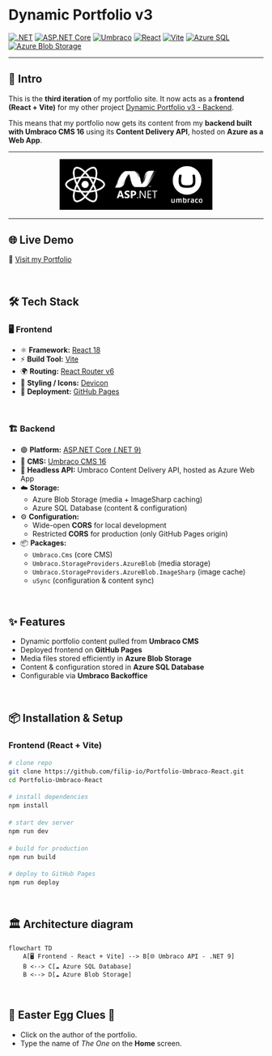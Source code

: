 # ​​Dynamic Portfolio v3

<!-- Badges -->

[![.NET](https://img.shields.io/badge/.NET-9.0-512BD4?logo=dotnet&logoColor=white)](https://dotnet.microsoft.com/)
[![ASP.NET Core](https://img.shields.io/badge/ASP.NET%20Core-9.0-5C2D91?logo=dotnet&logoColor=white)](https://learn.microsoft.com/en-us/aspnet/core)
[![Umbraco](https://img.shields.io/badge/Umbraco%20CMS-16-blue?logo=umbraco&logoColor=white)](https://umbraco.com/)
[![React](https://img.shields.io/badge/React-18-61DAFB?logo=react&logoColor=black)](https://react.dev/)
[![Vite](https://img.shields.io/badge/Vite-5.2-646CFF?logo=vite&logoColor=white)](https://vitejs.dev/)
[![Azure SQL](https://img.shields.io/badge/Azure%20SQL-Database-0078D4?logo=microsoftazure&logoColor=white)](https://learn.microsoft.com/en-us/azure/azure-sql/)
[![Azure Blob Storage](https://img.shields.io/badge/Azure%20Blob-Storage-0078D4?logo=microsoftazure&logoColor=white)](https://learn.microsoft.com/en-us/azure/storage/blobs/storage-blobs-introduction)

---

## 📖 Intro  

This is the **third iteration** of my portfolio site. It now acts as a **frontend (React + Vite)** for my other project [Dynamic Portfolio v3 - Backend](https://github.com/filip-io/Portfolio-Umbraco-Headless/). 

This means that my portfolio now gets its content from my **backend built with Umbraco CMS 16** using its **Content Delivery API**, hosted on **Azure as a Web App**.

---

<!-- Tech Stack Banner -->
<p align="center">
<img src="/github_repo_assets/react.webp" alt="React Logo" width="20%"><img src="/github_repo_assets/dotnet.webp" alt="Umbraco Logo" width="20%"><img src="/github_repo_assets/umbraco.webp" alt="Umbraco Logo" width="20%">
</p>

---

## ​🌐 Live Demo

🔗 [Visit my Portfolio](https://filip-io.github.io/Portfolio-Umbraco-React/)

&nbsp;

## 🛠️ Tech Stack  

### 🖥️ Frontend  
- ⚛️ **Framework:** [React 18](https://react.dev/)  
- ⚡ **Build Tool:** [Vite](https://vitejs.dev/)  
- 🌍 **Routing:** [React Router v6](https://reactrouter.com/)  
- 🎨 **Styling / Icons:** [Devicon](https://devicon.dev/)  
- 🚀 **Deployment:** [GitHub Pages](https://pages.github.com/)  

&nbsp;
### 🏗️ Backend  
- 🟣 **Platform:** [ASP.NET Core (.NET 9)](https://dotnet.microsoft.com/)  
- 🧩 **CMS:** [Umbraco CMS 16](https://umbraco.com/)  
- 🔑 **Headless API:** Umbraco Content Delivery API, hosted as Azure Web App
- ☁️ **Storage:**  
  - Azure Blob Storage (media + ImageSharp caching)  
  - Azure SQL Database (content & configuration)  
- ⚙️ **Configuration:**  
  - Wide-open **CORS** for local development  
  - Restricted **CORS** for production (only GitHub Pages origin)  
- 📦 **Packages:**  
  - `Umbraco.Cms` (core CMS)  
  - `Umbraco.StorageProviders.AzureBlob` (media storage)  
  - `Umbraco.StorageProviders.AzureBlob.ImageSharp` (image cache)  
  - `uSync` (configuration & content sync) 

&nbsp;

## ✨ Features  

- Dynamic portfolio content pulled from **Umbraco CMS**  
- Deployed frontend on **GitHub Pages**  
- Media files stored efficiently in **Azure Blob Storage**  
- Content & configuration stored in **Azure SQL Database**  
- Configurable via **Umbraco Backoffice**

&nbsp;

## 📦 Installation & Setup  

### Frontend (React + Vite)  
```bash
# clone repo
git clone https://github.com/filip-io/Portfolio-Umbraco-React.git
cd Portfolio-Umbraco-React

# install dependencies
npm install

# start dev server
npm run dev

# build for production
npm run build

# deploy to GitHub Pages
npm run deploy

```
&nbsp;

## 🏛️ Architecture diagram

```mermaid
flowchart TD
    A[🖥️ Frontend - React + Vite] --> B[🌐 Umbraco API - .NET 9]
    B <--> C[☁️ Azure SQL Database]
    B <--> D[☁️ Azure Blob Storage]
```

&nbsp;

## 🐣 Easter Egg Clues 🐇  

- Click on the author of the portfolio.  
- Type the name of *The One* on the **Home** screen.